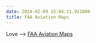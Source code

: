 ```yaml
---
date: 2024-02-09 15:04:11.921000
title: FAA Aviation Maps
---
```


Love --> [FAA Aviation Maps](https://www.beautifulpublicdata.com/faa-aviation-maps/)